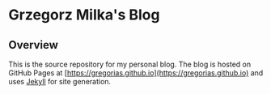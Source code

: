 # Grzegorz Milka's Blog

## Overview

This is the source repository for my personal blog.
The blog is hosted on GitHub Pages at
[https://gregorias.github.io](https://gregorias.github.io) and uses
[Jekyll](https://jekyllrb.com/) for site generation.
